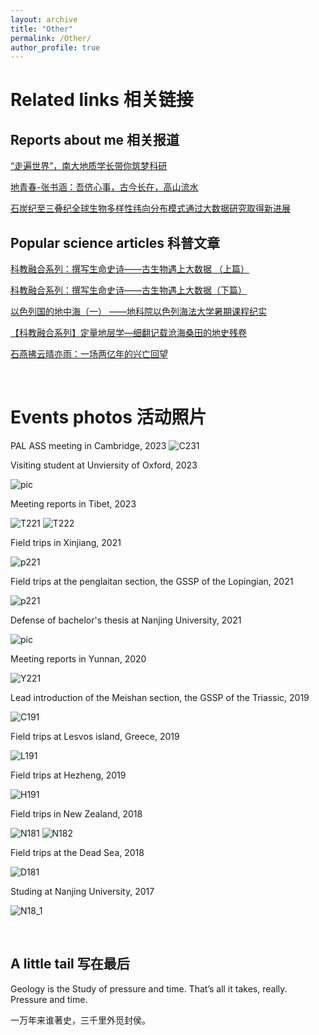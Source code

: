 ```yaml
---
layout: archive
title: "Other"
permalink: /Other/
author_profile: true
---
```


Related links 相关链接
======

Reports about me 相关报道
------
[“走遍世界”，南大地质学长带你筑梦科研](https://baijiahao.baidu.com/s?id=1694387184169767697&wfr=spider&for=pc)

[地青春-张书涵：吾侪心事，古今长在，高山流水](https://mp.weixin.qq.com/s/lQcNkXDggPKeZz5mRBdzSg)

[石炭纪至三叠纪全球生物多样性纬向分布模式通过大数据研究取得新进展](https://es.nju.edu.cn/e5/07/c22449a582919/page.htm)


Popular science articles  科普文章
------
[科教融合系列：撰写生命史诗——古生物遇上大数据 （上篇）](https://mp.weixin.qq.com/s/CqXo_OKg6w4cZCSZlsHRAA)

[科教融合系列：撰写生命史诗——古生物遇上大数据（下篇）](https://ndsc.nju.edu.cn/5a/60/c11250a481888/page.htm)

[以色列国的地中海（一） ——地科院以色列海法大学暑期课程纪实](https://mp.weixin.qq.com/s/uyJmTOWNWf6EkT9nw1Gs3A)

[【科教融合系列】定量地层学—细翻记载沧海桑田的地史残卷](https://mp.weixin.qq.com/s/XrKHfoTBVZ3vrMUaHiZh_g)

[石燕拂云晴亦雨：一场两亿年的兴亡回望](https://mp.weixin.qq.com/s/zAiCRznNgdR4Z2U8X0F6Iw)

<br>

Events photos 活动照片
======

PAL ASS meeting in Cambridge, 2023
![C231](/images/foot_print/IMG_20230913_131922-01.jpeg)

Visiting student at Unviersity of Oxford, 2023

![pic](images/foot_print/mmexport1696138911349.jpg)

Meeting reports in Tibet, 2023

![T221](/images/foot_print/IMG_20230517_080729.jpg)
![T222](/images/foot_print/IMG_20230519_184622.jpg)

Field trips in Xinjiang, 2021

![p221](/images/foot_print/mmexport1659891604103.jpg)

Field trips at the penglaitan section, the GSSP of the Lopingian, 2021

![p221](/images/foot_print/mmexport1640774919675.jpg)

Defense of bachelor's thesis at Nanjing University, 2021

![pic](/images/foot_print/mmexport1623303381367.jpg)

Meeting reports in Yunnan, 2020

![Y221](/images/foot_print/mmexport1605261735260-01.jpeg)


Lead introduction of the Meishan section, the GSSP of the Triassic, 2019

![C191](/images/foot_print/4b6434200dc307db.jpg)

Field trips at Lesvos island, Greece, 2019

![L191](/images/foot_print/IMG_20191003_110735.jpg)

Field trips at Hezheng, 2019

![H191](/images/foot_print/IMG_20190816_094926.jpg)

Field trips in New Zealand, 2018

![N181](/images/foot_print/-2f5e19329e695a45-01.jpeg)
![N182](/images/foot_print/IMG_20181226_154242.jpg)

Field trips at the Dead Sea, 2018

![D181](/images/foot_print/mmexport1534250798410-01.jpeg)

Studing at Nanjing University, 2017

![N18_1](/images/foot_print/IMG_20190326_135117.jpg)

<br>

A little tail 写在最后
------
Geology is the Study of pressure and time. That’s all it takes, really. Pressure and time.

一万年来谁著史，三千里外觅封侯。
